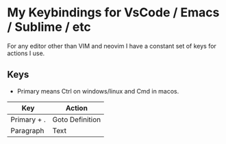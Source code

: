 # My Keybindings for VsCode / Emacs / Sublime / etc

For any editor other than VIM and neovim I have a constant set of keys for actions I use.

## Keys

- Primary means Ctrl on windows/linux and Cmd in macos.

| Key      | Action |
| ----------- | ----------- |
| Primary + .      | Goto Definition       |
| Paragraph   | Text        |
